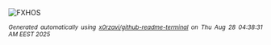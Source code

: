 <div align="justify">
<picture>
    <source media="(prefers-color-scheme: dark)" srcset="https://i.ibb.co/XZyJt4Vp/output-gif.gif">
    <source media="(prefers-color-scheme: light)" srcset="https://i.ibb.co/XZyJt4Vp/output-gif.gif">
    <img alt="FXHOS" src="https://i.ibb.co/XZyJt4Vp/output-gif.gif">
</picture>

<sub><i>Generated automatically using [x0rzavi/github-readme-terminal](https://github.com/x0rzavi/github-readme-terminal) on Thu Aug 28 04:38:31 AM EEST 2025</i></sub>
</div>